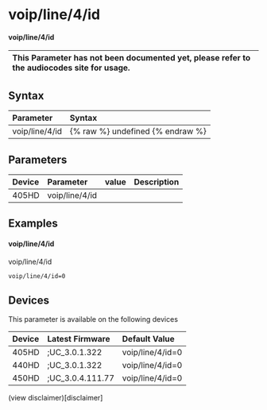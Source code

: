 ﻿---
description: voip/line/4/id
search:
    keywords: ['voip','line','4','id']
---

# voip/line/4/id

#### voip/line/4/id


| This Parameter has not been documented yet, please refer to the audiocodes site for usage.  |
| :--- |

## Syntax
| Parameter | Syntax |
| :--- | :--- |
|voip/line/4/id | {% raw %} undefined {% endraw %} |

## Parameters
|Device|Parameter|value|Description|
|:---|:---|:---|:---|
| 405HD | voip/line/4/id |  |  |

## Examples
#### voip/line/4/id

voip/line/4/id

```
voip/line/4/id=0
```

## Devices
This parameter is available on the following devices

| Device | Latest Firmware | Default Value |
|:---|:---|:---|
| 405HD | ;UC_3.0.1.322 | voip/line/4/id=0 
| 440HD | ;UC_3.0.1.322 | voip/line/4/id=0 
| 450HD | ;UC_3.0.4.111.77 | voip/line/4/id=0 

(view disclaimer)[disclaimer]
